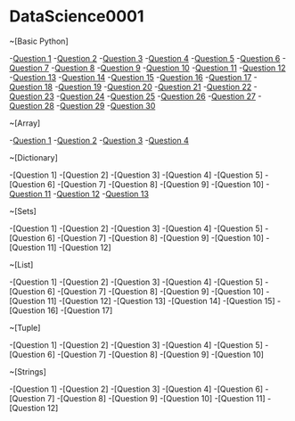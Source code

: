 # DataScience0001

~[Basic Python]

-[Question 1](https://github.com/Anjali-53/DataScience0001/issues/1#issue-1335500143)
-[Question 2](https://github.com/Anjali-53/DataScience0001/issues/2#issue-1335503756)
-[Question 3](https://github.com/Anjali-53/DataScience0001/issues/3#issue-1335505506)
-[Question 4](https://github.com/Anjali-53/DataScience0001/issues/4#issue-1335506259)
-[Question 5](https://github.com/Anjali-53/DataScience0001/issues/5#issue-1335508491)
-[Question 6](https://github.com/Anjali-53/DataScience0001/issues/6#issue-1335510406)
-[Question 7](https://github.com/Anjali-53/DataScience0001/issues/7#issue-1335511165)
-[Question 8](https://github.com/Anjali-53/DataScience0001/issues/8#issue-1335511896)
-[Question 9](https://github.com/Anjali-53/DataScience0001/issues/9#issue-1335512526)
-[Question 10](https://github.com/Anjali-53/DataScience0001/issues/10#issue-1335513425)
-[Question 11](https://github.com/Anjali-53/DataScience0001/issues/11#issue-1335513958)
-[Question 12](https://github.com/Anjali-53/DataScience0001/issues/12#issue-1335514640)
-[Question 13](https://github.com/Anjali-53/DataScience0001/issues/13#issue-1335515242)
-[Question 14](https://github.com/Anjali-53/DataScience0001/issues/14#issue-1335515960)
-[Question 15](https://github.com/Anjali-53/DataScience0001/issues/15#issue-1335516998)
-[Question 16](https://github.com/Anjali-53/DataScience0001/issues/16#issue-1335517714)
-[Question 17](https://github.com/Anjali-53/DataScience0001/issues/17#issue-1335518494)
-[Question 18](https://github.com/Anjali-53/DataScience0001/issues/18#issue-1335519957)
-[Question 19](https://github.com/Anjali-53/DataScience0001/issues/19#issue-1335520637)
-[Question 20](https://github.com/Anjali-53/DataScience0001/issues/20#issue-1335521343)
-[Question 21](https://github.com/Anjali-53/DataScience0001/issues/21#issue-1335522230)
-[Question 22](https://github.com/Anjali-53/DataScience0001/issues/22#issue-1335522852)
-[Question 23](https://github.com/Anjali-53/DataScience0001/issues/23#issue-1335523451)
-[Question 24](https://github.com/Anjali-53/DataScience0001/issues/24#issue-1335524427)
-[Question 25](https://github.com/Anjali-53/DataScience0001/issues/25#issue-1335525062)
-[Question 26](https://github.com/Anjali-53/DataScience0001/issues/26#issue-1335525977)
-[Question 27](https://github.com/Anjali-53/DataScience0001/issues/27#issue-1335527983)
-[Question 28](https://github.com/Anjali-53/DataScience0001/issues/28#issue-1335528741)
-[Question 29](https://github.com/Anjali-53/DataScience0001/issues/29#issue-1335529366)
-[Question 30](https://github.com/Anjali-53/DataScience0001/issues/30#issue-1335531197)

~[Array]

-[Question 1](https://github.com/Anjali-53/DataScience0001/issues/31#issue-1335554663)
-[Question 2](https://github.com/Anjali-53/DataScience0001/issues/32#issue-1335555407)
-[Question 3](https://github.com/Anjali-53/DataScience0001/issues/33#issue-1335556070)
-[Question 4](https://github.com/Anjali-53/DataScience0001/issues/34#issue-1335556915)

~[Dictionary]

-[Question 1]
-[Question 2]
-[Question 3]
-[Question 4]
-[Question 5]
-[Question 6]
-[Question 7]
-[Question 8]
-[Question 9]
-[Question 10]
-[Question 11](https://github.com/Anjali-53/DataScience0001/issues/45#issue-1335569465)
-[Question 12](https://github.com/Anjali-53/DataScience0001/issues/46#issue-1335570239)
-[Question 13](https://github.com/Anjali-53/DataScience0001/issues/47#issue-1335574062)

~[Sets]

-[Question 1]
-[Question 2]
-[Question 3]
-[Question 4]
-[Question 5]
-[Question 6]
-[Question 7]
-[Question 8]
-[Question 9]
-[Question 10]
-[Question 11]
-[Question 12]

~[List]

-[Question 1]
-[Question 2]
-[Question 3]
-[Question 4]
-[Question 5]
-[Question 6]
-[Question 7]
-[Question 8]
-[Question 9]
-[Question 10]
-[Question 11]
-[Question 12]
-[Question 13]
-[Question 14]
-[Question 15]
-[Question 16]
-[Question 17]

~[Tuple]

-[Question 1]
-[Question 2]
-[Question 3]
-[Question 4]
-[Question 5]
-[Question 6]
-[Question 7]
-[Question 8]
-[Question 9]
-[Question 10]

~[Strings]

-[Question 1]
-[Question 2]
-[Question 3]
-[Question 4]
-[Question 6]
-[Question 7]
-[Question 8]
-[Question 9]
-[Question 10]
-[Question 11]
-[Question 12]

